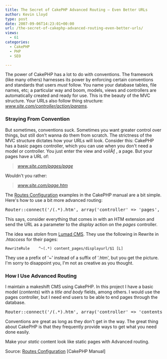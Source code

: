 ```yaml
---
title: The Secret of CakePHP Advanced Routing – Even Better URLs
author: Kevin Lloyd
type: post
date: 2007-09-06T14:23:01+00:00
url: /the-secret-of-cakephp-advanced-routing-even-better-urls/
views:
  - 61
categories:
  - CakePHP
  - PHP
  - SEO

---
```

The power of CakePHP has a lot to do with conventions. The framework (like many others) harnesses its power by enforcing certain conventions and standards that users _must_ follow. You name your database tables, file names, etc; a particular way and boom, models, views and controllers are automatically created and ready for use. This is the beauty of the MVC structure. Your URLs also follow thing structure: _www.site.com/controller/action/params._

### Straying From Convention

But sometimes, conventions suck. Sometimes you want greater control over things, but still don't wanna do them from scratch. The strictness of the MVC structure dictates how your URLs will look. Consider this: CakePHP has a basic pages controller, which you can use when you don't need a model or controller. You just enter the view and voilÃƒ , a page. But your pages have a URL of:

> _www.site.com/pages/page_

Wouldn't you rather:

> _www.site.com/page.htm_

The [Routes Configuration][1] examples in the CakePHP manual are a bit simple. Here's how to use a bit more advanced routing:

<pre class="brush: php; title: ; notranslate" title="">Router::connect('/(.*).htm', array('controller' =&gt; 'pages', 'action' =&gt; 'display'));</pre>

This says, consider everything that comes in with an HTM extension and send the URL as a parameter to the _display_ action on the _pages_ controller.

The idea was _stolen_ from [Lumad CMS][2]. They use the following in Rewrite in ._htaccess_ for their pages:

`RewriteRule    ^~(.*) content_pages/displayurl/$1 [L]`

They use a prefix of '~' instead of a suffix of '.htm', but you get the picture. I'm sorry to disappoint you, I'm not as creative as you thought.<!--more-->

### How I Use Advanced Routing

I maintain a makeshift CMS using CakePHP. In this project I have a basic model (_contents_) with a _title and body_ fields, among others. I would use the pages controller, but I need end users to be able to end pages through the database.

<pre class="brush: php; title: ; notranslate" title="">Router::connect('/(.*).htm', array('controller' =&gt; 'contents', 'action' =&gt; 'view'));</pre>

Conventions are great as long as they don't get in the way. The great thing about CakePHP is that they frequently provide ways to get what you need done easily.

Make your _static_ content look like static pages with Advanced routing.

Source: [Routes Configuration][1] [CakePHP Manual]

 [1]: http://manual.cakephp.org/chapter/configuration
 [2]: http://cakeforge.org/projects/lumad-cms/
